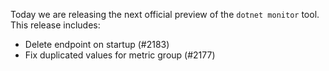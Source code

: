Today we are releasing the next official preview of the `dotnet monitor` tool. This release includes:

- Delete endpoint on startup (#2183)
- Fix duplicated values for metric group (#2177)
